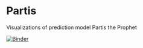 # Partis
Visualizations of prediction model Partis the Prophet

[![Binder](https://mybinder.org/badge_logo.svg)](https://mybinder.org/v2/gh/EllardV/Partis/master?filepath=ARTIS%20view.ipynb)
